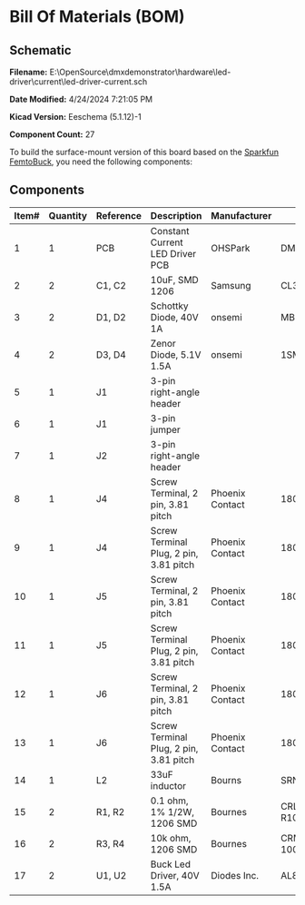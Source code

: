 
# Bill Of Materials (BOM)

## Schematic

**Filename:** E:\OpenSource\dmxdemonstrator\hardware\led-driver\current\led-driver-current.sch

**Date Modified:** 4/24/2024 7:21:05 PM

**Kicad Version:** Eeschema (5.1.12)-1

**Component Count:** 27

To build the surface-mount version of this board based on the [Sparkfun FemtoBuck](https://www.sparkfun.com/products/13716), you need the following components:

## Components

Item#|Quantity|Reference|Description|Manufacturer|Part Number|Datasheet|Notes
-----|--------|---------|-----------|------------|-----------|---------|-----
1|1|PCB|Constant Current LED Driver PCB|OHSPark|DMX-DCC, Rev 1.1||[Order](https://oshpark.com/shared_projects/NdE986eJ)|
2|2|C1, C2|10uF, SMD 1206|Samsung|CL31B106KBHNNNE|[Data Sheet](https://www.mouser.com/datasheet/2/585/MLCC-1837944.pdf)|
3|2|D1, D2|Schottky Diode, 40V 1A|onsemi|MBRA140|[Data Sheet](https://www.mouser.com/datasheet/2/308/1/MBRA140T3_D-2315036.pdf)|
4|2|D3, D4|Zenor Diode, 5.1V 1.5A|onsemi|1SMA5918BT3G|[Data Sheet](https://www.onsemi.com/pdf/datasheet/1sma5913bt3-d.pdf)|
5|1|J1|3-pin right-angle header||||
6|1|J1|3-pin jumper||||
7|1|J2|3-pin right-angle header||||
8|1|J4|Screw Terminal, 2 pin, 3.81 pitch|Phoenix Contact|1803277||
9|1|J4|Screw Terminal Plug, 2 pin, 3.81 pitch|Phoenix Contact|1803578||
10|1|J5|Screw Terminal, 2 pin, 3.81 pitch|Phoenix Contact|1803277||
11|1|J5|Screw Terminal Plug, 2 pin, 3.81 pitch|Phoenix Contact|1803578||
12|1|J6|Screw Terminal, 2 pin, 3.81 pitch|Phoenix Contact|1803277||
13|1|J6|Screw Terminal Plug, 2 pin, 3.81 pitch|Phoenix Contact|1803578||
14|1|L2|33uF inductor|Bourns|SRN6045TA-330M|[Data Sheet](https://www.bourns.com/docs/Product-Datasheets/SRN6045TA.pdf)|
15|2|R1, R2|0.1 ohm, 1% 1/2W, 1206 SMD|Bournes|CRL1206-FW-R100ELF|[Data Sheet](https://www.bourns.com/docs/Product-Datasheets/CRL.pdf)|
16|2|R3, R4|10k  ohm, 1206 SMD|Bournes|CRM1206-FX-1002ELF|[Data Sheet](https://www.bourns.com/docs/Product-Datasheets/CRM0805_1206_2010.pdf)|
17|2|U1, U2|Buck Led Driver, 40V 1.5A |Diodes Inc.|AL8861Y-13|[Data Sheet](https://www.mouser.com/datasheet/2/115/AL8861-1094677.pdf)|
<!--BOMROW-->

